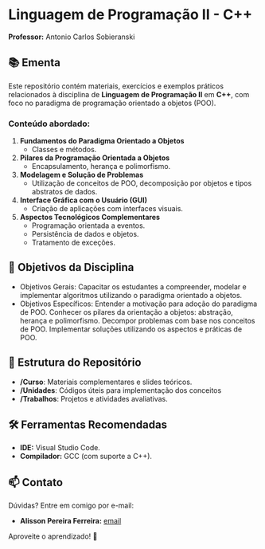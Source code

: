# Linguagem de Programação II - C++  
**Professor:** Antonio Carlos Sobieranski  

## 📚 Ementa  
Este repositório contém materiais, exercícios e exemplos práticos relacionados à disciplina de **Linguagem de Programação II** em **C++**, com foco no paradigma de programação orientado a objetos (POO).  

### Conteúdo abordado:  
1. **Fundamentos do Paradigma Orientado a Objetos**  
   - Classes e métodos.  
2. **Pilares da Programação Orientada a Objetos**  
   - Encapsulamento, herança e polimorfismo.  
3. **Modelagem e Solução de Problemas**  
   - Utilização de conceitos de POO, decomposição por objetos e tipos abstratos de dados.  
4. **Interface Gráfica com o Usuário (GUI)**  
   - Criação de aplicações com interfaces visuais.  
5. **Aspectos Tecnológicos Complementares**  
   - Programação orientada a eventos.  
   - Persistência de dados e objetos.  
   - Tratamento de exceções.  

## 🎯 Objetivos da Disciplina  

- Objetivos Gerais: Capacitar os estudantes a compreender, modelar e implementar algoritmos utilizando o paradigma orientado a objetos.  
- Objetivos Específicos: Entender a motivação para adoção do paradigma de POO. Conhecer os pilares da orientação a objetos: abstração, herança e polimorfismo. Decompor problemas com base nos conceitos de POO. Implementar soluções utilizando os aspectos e práticas de POO.  

## 📂 Estrutura do Repositório  
- **/Curso**: Materiais complementares e slides teóricos.  
- **/Unidades**: Códigos úteis para implementação dos conceitos
- **/Trabalhos**: Projetos e atividades avaliativas.  

## 🛠️ Ferramentas Recomendadas  
- **IDE:** Visual Studio Code.  
- **Compilador:** GCC (com suporte a C++).  

## 📫 Contato  
Dúvidas? Entre em comigo por e-mail:  
- **Alisson Pereira Ferreira:** [email](mailto:alissonpef@gmail.com)

Aproveite o aprendizado! 🚀
